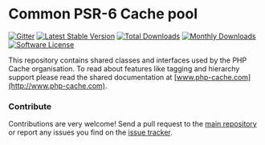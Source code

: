 # Common PSR-6 Cache pool 
[![Gitter](https://badges.gitter.im/php-cache/cache.svg)](https://gitter.im/php-cache/cache?utm_source=badge&utm_medium=badge&utm_campaign=pr-badge)
[![Latest Stable Version](https://poser.pugx.org/cache/adapter-common/v/stable)](https://packagist.org/packages/cache/adapter-common)
[![Total Downloads](https://poser.pugx.org/cache/adapter-common/downloads)](https://packagist.org/packages/cache/adapter-common)
[![Monthly Downloads](https://poser.pugx.org/cache/adapter-common/d/monthly.png)](https://packagist.org/packages/cache/adapter-common)
[![Software License](https://img.shields.io/badge/license-MIT-brightgreen.svg?style=flat-square)](LICENSE)

This repository contains shared classes and interfaces used by the PHP Cache organisation. To read about 
features like tagging and hierarchy support please read the shared documentation at [www.php-cache.com](http://www.php-cache.com). 


### Contribute

Contributions are very welcome! Send a pull request to the [main repository](https://github.com/php-cache/cache) or 
report any issues you find on the [issue tracker](http://issues.php-cache.com).
